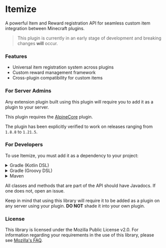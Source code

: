 # Itemize

A powerful Item and Reward registration API for seamless custom item integration between Minecraft plugins.

> This plugin is currently in an early stage of development and breaking changes **will** occur.

### Features
- Universal item registration system across plugins
- Custom reward management framework
- Cross-plugin compatibility for custom items

### For Server Admins
Any extension plugin built using this plugin will require you to add it as a plugin to your server.

This plugin requires the [AlpineCore](https://github.com/alpine-network/alpine-core) plugin.

The plugin has been explicitly verified to work on releases ranging from `1.8.8` to `1.21.5`.

### For Developers
To use Itemize, you must add it as a dependency to your project:

<details>
<summary>Gradle (Kotlin DSL)</summary>

```kotlin
repositories {
    maven("https://lib.alpn.cloud/releases")
}

dependencies {
    compileOnly("co.crystaldev:itemize-api:0.4.0")
}
```
</details>


<details>
<summary>Gradle (Groovy DSL)</summary>

```groovy
repositories {
    maven {
        url 'https://lib.alpn.cloud/releases'
    }
}

dependencies {
    compileOnly 'co.crystaldev:itemize-api:0.4.0'
}
```
</details>

<details>
<summary>Maven</summary>

```xml
<repositories>
  <repository>
    <name>Alpine Cloud</name>
    <url>https://lib.alpn.cloud/releases</url>
  </repository>
</repositories>

<dependencies>
  <dependency>
    <groupId>co.crystaldev</groupId>
    <artifactId>itemize-api</artifactId>
    <version>0.4.0</version>
  </dependency>
</dependencies>
```
</details>

All classes and methods that are part of the API should have Javadocs. If one does not, open an issue.

Keep in mind that using this library will require it to be added as a plugin on any server using your plugin. **DO NOT** shade it into your own plugin.

### License
This library is licensed under the Mozilla Public License v2.0. For information regarding your requirements in the use of this library, please see [Mozilla's FAQ](https://www.mozilla.org/en-US/MPL/2.0/FAQ/).